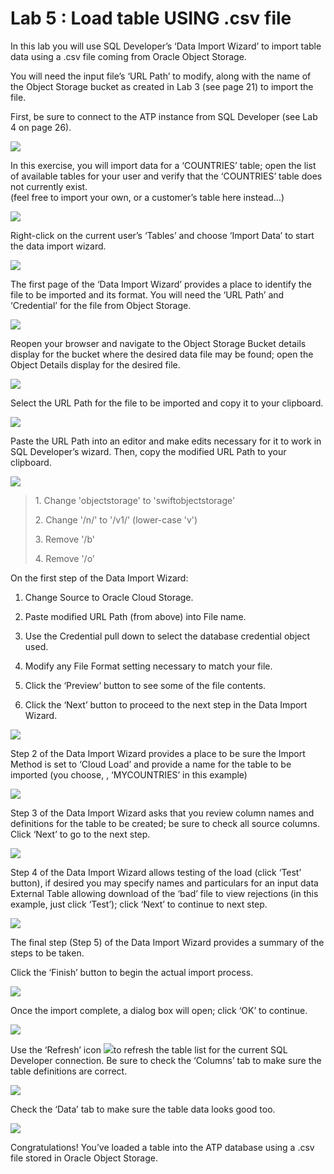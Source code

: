 # Lab 5 : Load table USING .csv file

In this lab you will use SQL Developer’s ‘Data Import Wizard’ to import
table data using a .csv file coming from Oracle Object Storage.

You will need the input file’s ‘URL Path’ to modify, along with the name
of the Object Storage bucket as created in Lab 3 (see page 21) to import
the file.

First, be sure to connect to the ATP instance from SQL Developer (see
Lab 4 on page 26).

![](media/image57.png)

In this exercise, you will import data for a ‘COUNTRIES’ table; open the
list of available tables for your user and verify that the ‘COUNTRIES’
table does not currently exist.  
(feel free to import your own, or a customer’s table here instead…)

![](media/image58.png)

Right-click on the current user’s ‘Tables’ and choose ‘Import Data’ to
start the data import wizard.

![](media/image59.png)

The first page of the ‘Data Import Wizard’ provides a place to identify
the file to be imported and its format. You will need the ‘URL Path’ and
‘Credential’ for the file from Object Storage.

![](media/image60.png)

Reopen your browser and navigate to the Object Storage Bucket details
display for the bucket where the desired data file may be found; open
the Object Details display for the desired file.

![](media/image61.png)

Select the URL Path for the file to be imported and copy it to your
clipboard.

![](media/image62.png)

Paste the URL Path into an editor and make edits necessary for it to
work in SQL Developer’s wizard. Then, copy the modified URL Path to your
clipboard.

![](media/image63.png)

> 1\. Change 'objectstorage' to 'swiftobjectstorage'
> 
> 2\. Change '/n/' to '/v1/' (lower-case 'v')
> 
> 3\. Remove '/b'
> 
> 4\. Remove '/o'

On the first step of the Data Import Wizard:

1.  Change Source to Oracle Cloud Storage.

2.  Paste modified URL Path (from above) into File name.

3.  Use the Credential pull down to select the database credential
    object used.

4.  Modify any File Format setting necessary to match your file.

5.  Click the ‘Preview’ button to see some of the file contents.

6.  Click the ‘Next’ button to proceed to the next step in the Data
    Import Wizard.

![](media/image64.png)

Step 2 of the Data Import Wizard provides a place to be sure the Import
Method is set to ‘Cloud Load’ and provide a name for the table to be
imported (you choose, , ‘MYCOUNTRIES’ in this example)

![](media/image65.png)

Step 3 of the Data Import Wizard asks that you review column names and
definitions for the table to be created; be sure to check all source
columns. Click ‘Next’ to go to the next step.

![](media/image66.png)

Step 4 of the Data Import Wizard allows testing of the load (click
‘Test’ button), if desired you may specify names and particulars for
an input data External Table allowing download of the ‘bad’ file to view
rejections (in this example, just click ‘Test’); click ‘Next’ to
continue to next step.

![](media/image67.png)

The final step (Step 5) of the Data Import Wizard provides a summary of
the steps to be taken.

Click the ‘Finish’ button to begin the actual import process.

![](media/image68.png)

Once the import complete, a dialog box will open; click ‘OK’ to
continue.

![](media/image69.tiff)

Use the ‘Refresh’ icon ![](media/image70.tiff)to refresh the table list
for the current SQL Developer connection. Be sure to check the ‘Columns’
tab to make sure the table definitions are correct.

![](media/image71.tiff)

Check the ‘Data’ tab to make sure the table data looks good too.

![](media/image72.tiff)

Congratulations\! You’ve loaded a table into the ATP database using a
.csv file stored in Oracle Object Storage.

